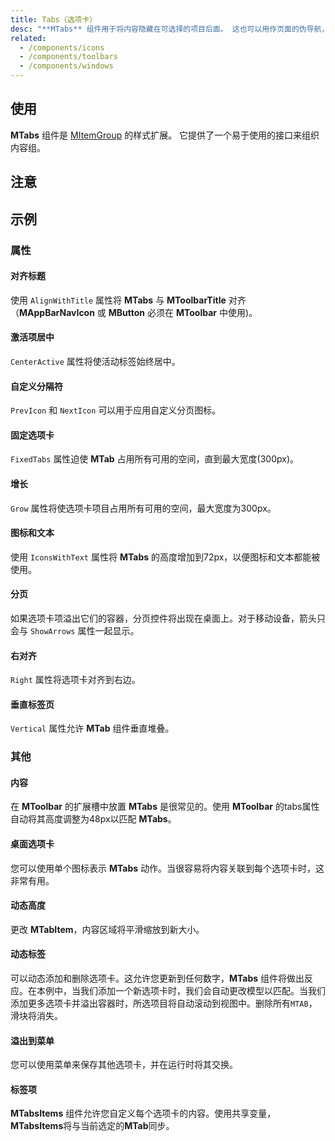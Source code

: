 ```yaml
---
title: Tabs（选项卡）
desc: "**MTabs** 组件用于将内容隐藏在可选择的项目后面。 这也可以用作页面的伪导航，其中选项卡是链接，选项卡项是内容。"
related:
  - /components/icons
  - /components/toolbars
  - /components/windows
---
```


## 使用

**MTabs** 组件是 [MItemGroup](/components/item-groups) 的样式扩展。 它提供了一个易于使用的接口来组织内容组。

<tabs-usage></tabs-usage>

## 注意

<app-alerts type="warning" content="当使用 `Dark` 属性且不提供自定义 `Color` 时，**MTabs**组件会将其颜色默认为 white。"></app-alerts>

<app-alerts type="warning" content="当使用包含必填输入字段的 **MTabItem** 时，你必须使用 `eager` 属性来验证尚未显示的必填字段。"></app-alerts>

## 示例

### 属性

#### 对齐标题

使用 `AlignWithTitle` 属性将 **MTabs** 与 **MToolbarTitle** 对齐（**MAppBarNavIcon** 或 **MButton** 必须在 **MToolbar** 中使用)。

<masa-example file="Examples.components.tabs.AlignWithTitle"></masa-example>

#### 激活项居中

`CenterActive` 属性将使活动标签始终居中。

<masa-example file="Examples.components.tabs.CenterActive"></masa-example>

#### 自定义分隔符

`PrevIcon` 和 `NextIcon` 可以用于应用自定义分页图标。

<masa-example file="Examples.components.tabs.CustomIcons"></masa-example>

#### 固定选项卡

`FixedTabs` 属性迫使 **MTab** 占用所有可用的空间，直到最大宽度(300px)。

<masa-example file="Examples.components.tabs.FixedTabs"></masa-example>

#### 增长

`Grow` 属性将使选项卡项目占用所有可用的空间，最大宽度为300px。

<masa-example file="Examples.components.tabs.Grow"></masa-example>

#### 图标和文本

使用 `IconsWithText` 属性将 **MTabs** 的高度增加到72px，以便图标和文本都能被使用。

<masa-example file="Examples.components.tabs.IconAndText"></masa-example>

#### 分页

如果选项卡项溢出它们的容器，分页控件将出现在桌面上。对于移动设备，箭头只会与 `ShowArrows` 属性一起显示。

<masa-example file="Examples.components.tabs.Pagination"></masa-example>

#### 右对齐

`Right` 属性将选项卡对齐到右边。

<masa-example file="Examples.components.tabs.Right"></masa-example>

#### 垂直标签页

`Vertical` 属性允许 **MTab** 组件垂直堆叠。

<masa-example file="Examples.components.tabs.VerticalTabs"></masa-example>

### 其他

#### 内容

在 **MToolbar** 的扩展槽中放置 **MTabs** 是很常见的。使用 **MToolbar** 的tabs属性自动将其高度调整为48px以匹配 **MTabs**。

<masa-example file="Examples.components.tabs.Content"></masa-example>

#### 桌面选项卡

您可以使用单个图标表示 **MTabs** 动作。当很容易将内容关联到每个选项卡时，这非常有用。

<masa-example file="Examples.components.tabs.DesktopTabs"></masa-example>

#### 动态高度

更改 **MTabItem**，内容区域将平滑缩放到新大小。

<masa-example file="Examples.components.tabs.DynamicHeight"></masa-example>

#### 动态标签

可以动态添加和删除选项卡。这允许您更新到任何数字，**MTabs** 组件将做出反应。在本例中，当我们添加一个新选项卡时，我们会自动更改模型以匹配。当我们添加更多选项卡并溢出容器时，所选项目将自动滚动到视图中。删除所有`MTAB`，滑块将消失。

<masa-example file="Examples.components.tabs.DynamicTabs"></masa-example>

#### 溢出到菜单

您可以使用菜单来保存其他选项卡，并在运行时将其交换。

<masa-example file="Examples.components.tabs.OverflowToMenu"></masa-example>

#### 标签项

**MTabsItems** 组件允许您自定义每个选项卡的内容。使用共享变量，**MTabsItems**将与当前选定的**MTab**同步。

<masa-example file="Examples.components.tabs.TabItems"></masa-example>